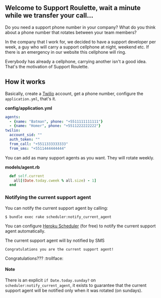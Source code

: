 ## Welcome to Support Roulette, wait a minute while we transfer your call…

Do you need a support phone number in your company? What do you think about a phone number that rotates between your team members?

In the company that I work for, we decided to have a support developer per week, a guy who will carry a support cellphone at night, weekend etc. If there is an emergency in our website this cellphone will ring.

Everybody has already a cellphone, carrying another isn't a good idea. That's the motivation of Support Roulette.

## How it works

Basically, create a [Twilio](http://www.twilio.com) account, get a phone number, configure the `application.yml`, that's it.

**config/application.yml**

```yaml
agents:
  - {name: "Batman", phone: "+5511111111111"}
  - {name: "Homer", phone: "+5511222222222"}
twilio:
  account_sid: ""
  auth_token: ""
  from_call: "+5511333333333"
  from_sms: "+5511444444444"
```

You can add as many support agents as you want. They will rotate weekly.

**models/agent.rb**

```ruby
  def self.current
    all[(Date.today.cweek % all.size) - 1]
  end
```


### Notifying the current support agent

You can notify the current support agent by calling:

```shell
$ bundle exec rake scheduler:notify_current_agent
```

You can configure [Heroku Scheduler](https://addons.heroku.com/scheduler) (for free) to notify the current support agent automatically.

The current support agent will by notified by SMS

`Congratulations you are the current support agent!`

Congratulations??? :trollface:

#### Note

There is an explicit `if Date.today.sunday?` on `scheduler:notify_current_agent`, it exists to guarantee that the current support agent will be notified only when it was rotated (on sundays).



